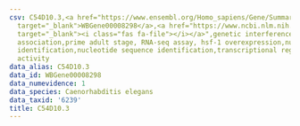 ```yaml
---
csv: C54D10.3,<a href="https://www.ensembl.org/Homo_sapiens/Gene/Summary?db=core;g=WBGene00008298"
  target="_blank">WBGene00008298</a>,<a href="https://www.ncbi.nlm.nih.gov/pubmed/30894454"
  target="_blank"><i class="fas fa-file"></i></a>",genetic interference,functional
  association,prime adult stage, RNA-seq assay, hsf-1 overexpression,nucleotide sequence
  identification,nucleotide sequence identification,transcriptional regulation,up-regulates
  activity
data_alias: C54D10.3
data_id: WBGene00008298
data_numevidence: 1
data_species: Caenorhabditis elegans
data_taxid: '6239'
title: C54D10.3
---
```

